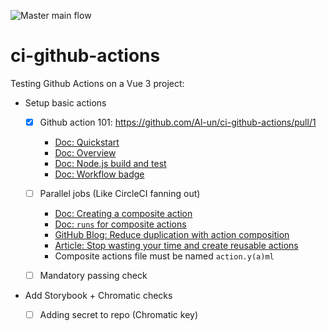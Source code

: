 ![Master main flow](https://github.com/Al-un/ci-github-actions/actions/workflows/main.yml/badge.svg)

# ci-github-actions

Testing Github Actions on a Vue 3 project:

- Setup basic actions

  - [x] Github action 101: https://github.com/Al-un/ci-github-actions/pull/1

    - [Doc: Quickstart](https://docs.github.com/en/actions/quickstart)
    - [Doc: Overview](https://docs.github.com/en/actions/learn-github-actions/understanding-github-actions)
    - [Doc: Node.js build and test](https://docs.github.com/en/actions/guides/building-and-testing-nodejs?learn=continuous_integration)
    - [Doc: Workflow badge](https://docs.github.com/en/actions/monitoring-and-troubleshooting-workflows/adding-a-workflow-status-badge)

  - [ ] Parallel jobs (Like CircleCI fanning out)
    - [Doc: Creating a composite action](https://docs.github.com/en/actions/creating-actions/creating-a-composite-action?learn=create_actions)
    - [Doc: `runs` for composite actions](https://docs.github.com/en/actions/creating-actions/metadata-syntax-for-github-actions#runs-for-composite-actions)
    - [GitHub Blog: Reduce duplication with action composition](https://github.blog/changelog/2021-08-25-github-actions-reduce-duplication-with-action-composition/)
    - [Article: Stop wasting your time and create reusable actions](https://dev.to/n3wt0n/github-composite-actions-nest-actions-within-actions-3e5l)
    - Composite actions file must be named `action.y(a)ml`
  - [ ] Mandatory passing check

- Add Storybook + Chromatic checks
  - [ ] Adding secret to repo (Chromatic key)
